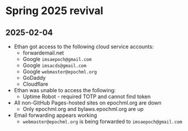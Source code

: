 # Spring 2025 revival

## 2025-02-04

* Ethan got access to the following cloud service accounts:
  * forwardemail.net
  * Google `imsaepoch@gmail.com`
  * Google `imsacds@gmail.com`
  * Google `webmaster@epochml.org`
  * GoDaddy
  * Cloudflare
* Ethan was unable to access the following:
  * Uptime Robot - required TOTP and cannot find token
* All non-GitHub Pages-hosted sites on epochml.org are down
  * Only epochml.org and bylaws.epochml.org are up
* Email forwarding appears working
  * `webmaster@epochml.org` is being forwarded to `imsaepoch@gmail.com`
